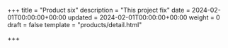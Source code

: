 +++
title = "Product six"
description = "This project fix"
date = 2024-02-01T00:00:00+00:00
updated = 2024-02-01T00:00:00+00:00
weight = 0
draft = false
template = "products/detail.html"

+++